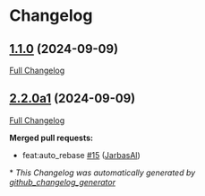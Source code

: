 # Changelog

## [1.1.0](https://github.com/JarbasAl/testpkg/tree/1.1.0) (2024-09-09)

[Full Changelog](https://github.com/JarbasAl/testpkg/compare/2.2.0a1...1.1.0)

## [2.2.0a1](https://github.com/JarbasAl/testpkg/tree/2.2.0a1) (2024-09-09)

[Full Changelog](https://github.com/JarbasAl/testpkg/compare/2.1.0...2.2.0a1)

**Merged pull requests:**

- feat:auto\_rebase [\#15](https://github.com/JarbasAl/testpkg/pull/15) ([JarbasAl](https://github.com/JarbasAl))



\* *This Changelog was automatically generated by [github_changelog_generator](https://github.com/github-changelog-generator/github-changelog-generator)*
